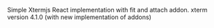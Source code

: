 Simple Xtermjs React implementation with fit and attach addon.
xterm version 4.1.0 (with new implementation of addons)